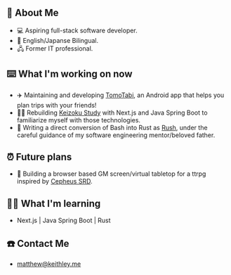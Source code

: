 ## 📖 About Me
  - 💻 Aspiring full-stack software developer.
  - 🗾 English/Japanse Bilingual.
  - 🖧 Former IT professional.

## ⌨️ What I'm working on now
  - ✈️ Maintaining and developing [TomoTabi](https://github.com/tomo-tabi), an Android app that helps you plan trips with your friends!
  - 👨‍🎓 Rebuilding [Keizoku Study](https://github.com/Raeki/keizoku-study) with Next.js and Java Spring Boot to familiarize myself with those technologies.
  - 🦀 Writing a direct conversion of Bash into Rust as [Rush](https://github.com/kalebskeithley/rush), under the careful guidance of my software engineering mentor/beloved father.

## ⏰ Future plans
  - 👾 Building a browser based GM screen/virtual tabletop for a ttrpg inspired by [Cepheus SRD](https://www.orffenspace.com/cepheus-srd/).

## 👨‍🎓 What I'm learning
  - Next.js | Java Spring Boot | Rust

## ☎️ Contact Me
  - matthew@keithley.me
